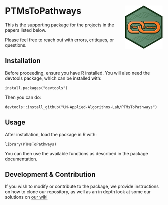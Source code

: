 # PTMsToPathways <a href="https://um-applied-algorithms-lab.github.io/PTMsToPathways/"><img src="man/figures/logo.png" align="right" height="138" alt="PTMsToPathways website" /></a>

This is the supporting package for the projects in the papers listed below.

Please feel free to reach out with errors, critiques, or questions.

## Installation

Before proceeding, ensure you have R installed. You will also need the devtools package, which can be installed with:

```
install.packages("devtools")
```

Then you can do:

```
devtools::install_github("UM-Applied-Algorithms-Lab/PTMsToPathways")
```

## Usage

After installation, load the package in R with:

```
library(PTMsToPathways)
```

You can then use the available functions as described in the package documentation.

## Development & Contribution

If you wish to modify or contribute to the package, we provide instructions on how to clone our repository, as well as an in depth look at some our solutions on [our wiki](https://github.com/UM-Applied-Algorithms-Lab/PTMsToPathways/wiki)
